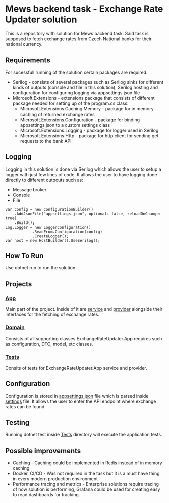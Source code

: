 # Mews backend task - Exchange Rate Updater solution
This is a repository with solution for Mews backend task. Said task is supposed to fetch exchange rates from Czech National banks for their national currency. 
## Requirements
For sucessfull running of the solution certain packages are required:
* Serilog - consists of several packages such as Serilog sinks for different kinds of outputs (console and file in this solution), Serilog hosting and configuration for configuring logging via appsettings json file
* Microsoft.Extensions - extensions package that consists of different package needed for setting up of the program.cs class:
    * Microsoft.Extensions.Caching.Memory - package for in memory caching of returned exchange rates
    * Microsoft.Extensions.Configuration - package for binding appsettings json to a custom settings class
    * Microsoft.Extensions.Logging - package for logger used in Serilog
    * Microsoft.Extensions.Http - package for http client for sending get requests to the bank API
## Logging
Logging in this solution is done via Serilog which allows the user to setup a logger with just few lines of code. It allows the user to have logging done directly to different outpouts such as:
* Message broker
* Console
* File

```
var config = new ConfigurationBuilder()
    .AddJsonFile("appsettings.json", optional: false, reloadOnChange: true)
    .Build();
Log.Logger = new LoggerConfiguration()
            .ReadFrom.Configuration(config)
            .CreateLogger();
var host = new HostBuilder().UseSerilog();
```
## How To Run
Use dotnet run to run the solution
## Projects
### [App](ExchangeRateUpdater.App) 
Main part of the project. Inside of it are [service](ExchangeRateUpdater.App/Services/ExchangeRateService.cs) and [provider](ExchangeRateUpdater.App/Providers/ExchangeRateProvider.cs) alongside their interfaces for the fetching of exchange rates.

### [Domain](ExchangeRateUpdater.Domain)
Consists of all supporting classes ExchangeRateUpdater.App requires such as configuration, DTO, model, etc classes.
### [Tests](ExchangeRateUpdater.Tests)
Consits of tests for ExchangeRateUpdater.App service and provider.

## Configuration
Configuration is stored in [appsettings.json](ExchangeRateUpdater.App/appsettings.json) file which is parsed inside [settings](ExchangeRateUpdater.Domain/Configurations/ExchangeRateProviderSettings.cs) file. It allows the user to enter the API endpoint where exchange rates can be found. 

## Testing

Running dotnet test inside [Tests](ExchangeRateUpdater.Tests/) directory will execute the application tests.

## Possible improvements
* Caching - Caching could be implemented in Redis instead of in memory caching
* Docker, CI/CD - Was not required in the task but it is a must have thing in every modern production environment
* Performance tracing and metrics - Enterprise solutions require tracing of how solution is performing, Grafana could be used for creating easy to read dashboards for tracking. 



